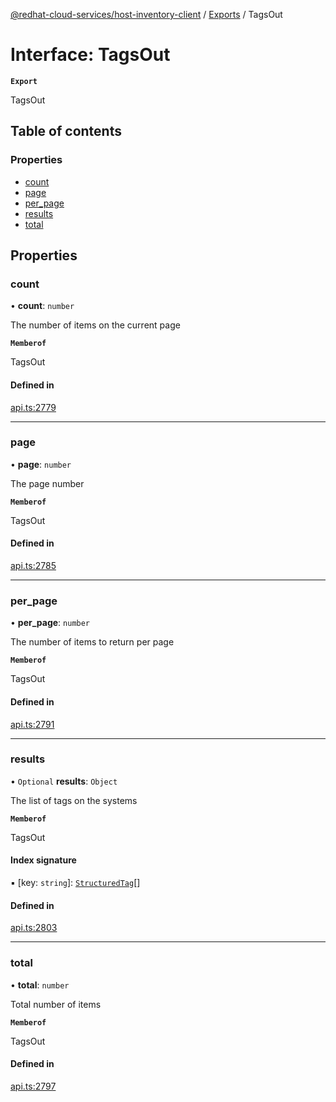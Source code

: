 [@redhat-cloud-services/host-inventory-client](../README.md) / [Exports](../modules.md) / TagsOut

# Interface: TagsOut

**`Export`**

TagsOut

## Table of contents

### Properties

- [count](TagsOut.md#count)
- [page](TagsOut.md#page)
- [per\_page](TagsOut.md#per_page)
- [results](TagsOut.md#results)
- [total](TagsOut.md#total)

## Properties

### count

• **count**: `number`

The number of items on the current page

**`Memberof`**

TagsOut

#### Defined in

[api.ts:2779](https://github.com/RedHatInsights/javascript-clients/blob/main/packages/host-inventory/api.ts#L2779)

___

### page

• **page**: `number`

The page number

**`Memberof`**

TagsOut

#### Defined in

[api.ts:2785](https://github.com/RedHatInsights/javascript-clients/blob/main/packages/host-inventory/api.ts#L2785)

___

### per\_page

• **per\_page**: `number`

The number of items to return per page

**`Memberof`**

TagsOut

#### Defined in

[api.ts:2791](https://github.com/RedHatInsights/javascript-clients/blob/main/packages/host-inventory/api.ts#L2791)

___

### results

• `Optional` **results**: `Object`

The list of tags on the systems

**`Memberof`**

TagsOut

#### Index signature

▪ [key: `string`]: [`StructuredTag`](StructuredTag.md)[]

#### Defined in

[api.ts:2803](https://github.com/RedHatInsights/javascript-clients/blob/main/packages/host-inventory/api.ts#L2803)

___

### total

• **total**: `number`

Total number of items

**`Memberof`**

TagsOut

#### Defined in

[api.ts:2797](https://github.com/RedHatInsights/javascript-clients/blob/main/packages/host-inventory/api.ts#L2797)
